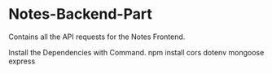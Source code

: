 # Notes-Backend-Part
Contains all the API requests for the Notes Frontend.

Install the Dependencies with Command.
npm install cors dotenv mongoose express
